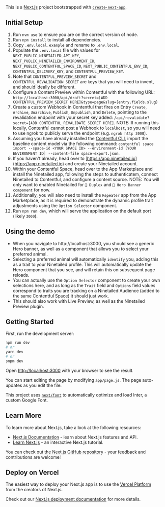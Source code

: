 This is a [Next.js](https://nextjs.org/) project bootstrapped with [`create-next-app`](https://github.com/vercel/next.js/tree/canary/packages/create-next-app).

## Initial Setup

1. Run `nvm use` to ensure you are on the correct version of node.
2. Run `npm install` to install all dependencies.
3. Copy `.env.local.example` and rename to `.env.local`.
4. Populate the `.env.local` file with values for `NEXT_PUBLIC_NINETAILED_API_KEY`, `NEXT_PUBLIC_NINETAILED_ENVIRONMENT_ID`, `NEXT_PUBLIC_CONTENTFUL_SPACE_ID`, `NEXT_PUBLIC_CONTENTFUL_ENV_ID`, `CONTENTFUL_DELIVERY_KEY`, and `CONTENTFUL_PREVIEW_KEY`.
5. Note that `CONTENTFUL_PREVIEW_SECRET` and `CONTENTFUL_REVALIDATION_SECRET` are keys that you will need to invent, and should ideally be different.
6. Configure a Content Preview within Contentful with the following URL: `http://localhost:3000/api/draft?secret=[ADD CONTENTFUL_PREVIEW_SECRET HERE]&type=page&slug={entry.fields.slug}`
7. Create a custom Webhook in Contentful that fires on Entry `Create`, `Archive`, `Unarchive`, `Publish`, `Unpublish`, and `Delete`, pointing to the revalidation endpoint with your secret key added: `/api/revalidate?secret=[ADD CONTENTFUL_REVALIDATE_SECRET HERE]`. NOTE: If running this locally, Contentful cannot post a Webhook to `localhost`, so you will need to use ngrok to publicly serve the endpoint (e.g. `ngrok http 3000`).
8. Assuming you have already installed the [Contentful CLI](https://www.contentful.com/developers/docs/tutorials/cli/installation/), import the baseline content model via the following command: `contentful space import --space-id <YOUR SPACE ID> --environment-id [YOUR ENVIRONMENT ID] --content-file space-export.json`.
9. If you haven't already, head over to [https://app.ninetailed.io](https://app.ninetailed.io) and create your Ninetailed account.
10. Within your Contentful Space, head over to the App Marketplace and install the Ninetailed app, following the steps to authenticatem, connect Ninetailed to Contentful, and configure a content source. NOTE: You will only want to enabled Ninetailed for `💎 Duplex` and `💎 Hero Banner component` for now.
11. Additionally, you will also need to install the `Repeater` app from the App Marketplace, as it is required to demonstrate the dynamic profile trait adjustments using the `Option Selector` component.
12. Run `npm run dev`, which will serve the application on the default port (likely `3000`).

## Using the demo

- When you navigate to http://localhost:3000, you should see a generic Hero banner, as well as a component that allows you to select your preferred animal.
- Selecting a preferred animal will automatically `identify` you, adding this as a trait to your Ninetailed profile. This will automatically update the Hero component that you see, and will retain this on subsequent page reloads.
- You can actually use the `Option Selector` component to create your own selections here, and as long as the `Trait` field and `Options` field values correspond to traits you are tracking on a Ninetailed Audience (added to the same Contentful Space) it should just work.
- This should also work with Live Preview, as well as the Ninetailed Preview plugin.

## Getting Started

First, run the development server:

```bash
npm run dev
# or
yarn dev
# or
pnpm dev
```

Open [http://localhost:3000](http://localhost:3000) with your browser to see the result.

You can start editing the page by modifying `app/page.js`. The page auto-updates as you edit the file.

This project uses [`next/font`](https://nextjs.org/docs/basic-features/font-optimization) to automatically optimize and load Inter, a custom Google Font.

## Learn More

To learn more about Next.js, take a look at the following resources:

- [Next.js Documentation](https://nextjs.org/docs) - learn about Next.js features and API.
- [Learn Next.js](https://nextjs.org/learn) - an interactive Next.js tutorial.

You can check out [the Next.js GitHub repository](https://github.com/vercel/next.js/) - your feedback and contributions are welcome!

## Deploy on Vercel

The easiest way to deploy your Next.js app is to use the [Vercel Platform](https://vercel.com/new?utm_medium=default-template&filter=next.js&utm_source=create-next-app&utm_campaign=create-next-app-readme) from the creators of Next.js.

Check out our [Next.js deployment documentation](https://nextjs.org/docs/deployment) for more details.
